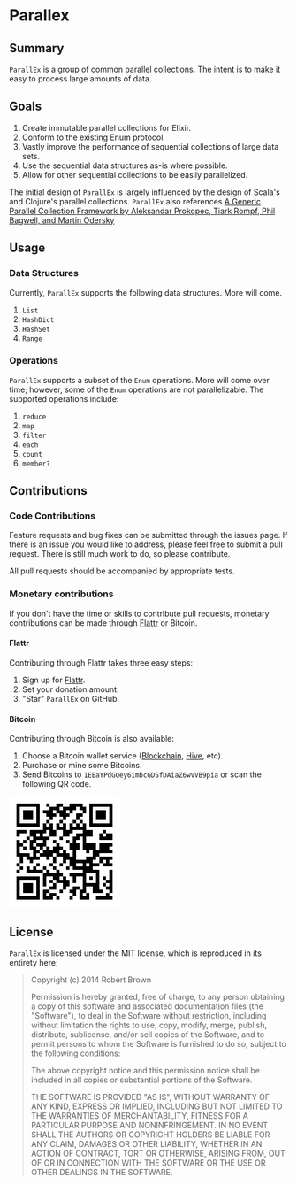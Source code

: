 # Parallex

## Summary

`ParallEx` is a group of common parallel collections. The intent is to make it easy to process large amounts of data.

## Goals

1. Create immutable parallel collections for Elixir.
2. Conform to the existing Enum protocol.
3. Vastly improve the performance of sequential collections of large data sets.
4. Use the sequential data structures as-is where possible.
5. Allow for other sequential collections to be easily parallelized.

The initial design of `ParallEx` is largely influenced by the design of Scala's and Clojure's parallel collections. `ParallEx` also references [A Generic Parallel Collection Framework by Aleksandar Prokopec, Tiark Rompf, Phil Bagwell, and Martin Odersky][1]

## Usage

### Data Structures

Currently, `ParallEx` supports the following data structures. More will come.

1. `List`
2. `HashDict`
3. `HashSet`
4. `Range`

### Operations

`ParallEx` supports a subset of the `Enum` operations. More will come over time; however, some of the `Enum` operations are not parallelizable. The supported operations include:

1. `reduce`
2. `map`
3. `filter`
4. `each`
5. `count`
6. `member?`

## Contributions

### Code Contributions

Feature requests and bug fixes can be submitted through the issues page. If there is an issue you would like to address, please feel free to submit a pull request. There is still much work to do, so please contribute.

All pull requests should be accompanied by appropriate tests. 

### Monetary contributions

If you don't have the time or skills to contribute pull requests, monetary contributions can be made through [Flattr][2] or Bitcoin.

#### Flattr

Contributing through Flattr takes three easy steps:

1. Sign up for [Flattr][2].
2. Set your donation amount.
3. "Star" `ParallEx` on GitHub.

#### Bitcoin

Contributing through Bitcoin is also available:

1. Choose a Bitcoin wallet service ([Blockchain][3], [Hive][4], etc).
2. Purchase or mine some Bitcoins.
3. Send Bitcoins to `1EEaYPdGQey6imbcGDSfDAiaZ6wVVB9pia` or scan the following QR code.

![1EEaYPdGQey6imbcGDSfDAiaZ6wVVB9pia](1EEaYPdGQey6imbcGDSfDAiaZ6wVVB9pia.png)

## License

`ParallEx` is licensed under the MIT license, which is reproduced in its entirety here:

>Copyright (c) 2014 Robert Brown
>
>Permission is hereby granted, free of charge, to any person obtaining a copy
>of this software and associated documentation files (the "Software"), to deal
>in the Software without restriction, including without limitation the rights
>to use, copy, modify, merge, publish, distribute, sublicense, and/or sell
>copies of the Software, and to permit persons to whom the Software is
>furnished to do so, subject to the following conditions:
>
>The above copyright notice and this permission notice shall be included in
>all copies or substantial portions of the Software.
>
>THE SOFTWARE IS PROVIDED "AS IS", WITHOUT WARRANTY OF ANY KIND, EXPRESS OR
>IMPLIED, INCLUDING BUT NOT LIMITED TO THE WARRANTIES OF MERCHANTABILITY,
>FITNESS FOR A PARTICULAR PURPOSE AND NONINFRINGEMENT. IN NO EVENT SHALL THE
>AUTHORS OR COPYRIGHT HOLDERS BE LIABLE FOR ANY CLAIM, DAMAGES OR OTHER
>LIABILITY, WHETHER IN AN ACTION OF CONTRACT, TORT OR OTHERWISE, ARISING FROM,
>OUT OF OR IN CONNECTION WITH THE SOFTWARE OR THE USE OR OTHER DEALINGS IN
>THE SOFTWARE.

  [1]: http://infoscience.epfl.ch/record/150220/files/pc.pdf
  [2]: https://flattr.com
  [3]: https://blockchain.info
  [4]: https://www.hivewallet.com
